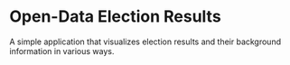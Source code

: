 # Open-Data Election Results
A simple application that visualizes election results and their background information in various ways.